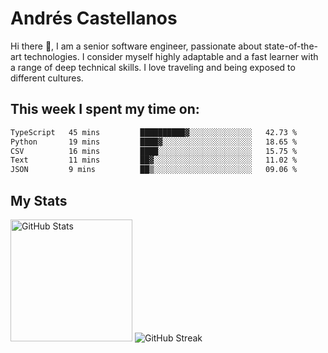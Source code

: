 # Andrés Castellanos

Hi there 👋, I am a senior software engineer, passionate about state-of-the-art technologies. I consider myself highly adaptable and a fast learner with a range of deep technical skills. I love traveling and being exposed to different cultures.

## This week I spent my time on:

<!--START_SECTION:waka-->

```txt
TypeScript   45 mins         ██████████▓░░░░░░░░░░░░░░   42.73 %
Python       19 mins         ████▓░░░░░░░░░░░░░░░░░░░░   18.65 %
CSV          16 mins         ████░░░░░░░░░░░░░░░░░░░░░   15.75 %
Text         11 mins         ██▓░░░░░░░░░░░░░░░░░░░░░░   11.02 %
JSON         9 mins          ██▒░░░░░░░░░░░░░░░░░░░░░░   09.06 %
```

<!--END_SECTION:waka-->

## My Stats

<img height="195" src="https://github-readme-stats.vercel.app/api?username=andrescv&show_icons=true&theme=onedark&hide_border=true&card_width=495" alt="GitHub Stats" />

<img src="https://streak-stats.demolab.com?user=andrescv&theme=one-dark-pro&hide_border=true" alt="GitHub Streak" />
